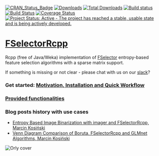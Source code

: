 [![CRAN_Status_Badge](http://www.r-pkg.org/badges/version/FSelectorRcpp)](http://cran.r-project.org/web/packages/FSelectorRcpp)
[![Downloads](http://cranlogs.r-pkg.org/badges/FSelectorRcpp)](http://cran.rstudio.com/package=FSelectorRcpp)
[![Total Downloads](http://cranlogs.r-pkg.org/badges/grand-total/FSelectorRcpp?color=orange)](http://cranlogs.r-pkg.org/badges/grand-total/FSelectorRcpp)
[![Build status](https://ci.appveyor.com/api/projects/status/jv14pt787g7h26sn?svg=true)](https://ci.appveyor.com/project/MarcinKosinski/fselectorrcpp)[![Build Status](https://api.travis-ci.org/mi2-warsaw/FSelectorRcpp.png)](https://travis-ci.org/mi2-warsaw/FSelectorRcpp)
[![Coverage Status](https://img.shields.io/codecov/c/github/mi2-warsaw/FSelectorRcpp/master.svg)](https://codecov.io/github/mi2-warsaw/FSelectorRcpp?branch=master)
[![Project Status: Active - The project has reached a stable, usable state and is being actively developed.](http://www.repostatus.org/badges/latest/active.svg)](http://www.repostatus.org/#active)


# [FSelectorRcpp](http://mi2-warsaw.github.io/FSelectorRcpp/)
Rcpp (free of Java/Weka) implementation of [FSelector](https://cran.r-project.org/web/packages/FSelector/index.html) entropy-based feature selection algorithms with a sparse matrix support.

If something is missing or not clear - please chat with us on our [slack](https://fselectorrcpp.slack.com/messages/general/)?

### Get started: [Motivation, Installation and Quick Workflow](http://mi2-warsaw.github.io/FSelectorRcpp/articles/get_started.html)

### [Provided functionalities](http://mi2-warsaw.github.io/FSelectorRcpp/reference/)

### Blog posts history with use cases

- [Entropy Based Image Binarization with imager and FSelectorRcpp, Marcin Kosiński](http://r-addict.com/2017/01/08/Entropy-Based-Image-Binarization.html)
- [Venn Diagram Comparison of Boruta, FSelectorRcpp and GLMnet Algorithms, Marcin Kosiński](http://www.r-bloggers.com/venn-diagram-comparison-of-boruta-fselectorrcpp-and-glmnet-algorithms/)

![Orly cover](https://raw.githubusercontent.com/mi2-warsaw/FSelectorRcpp/master/o_rly.png)
